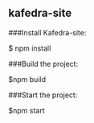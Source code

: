 kafedra-site
-----------------------------------

###Install Kafedra-site:

$ npm install

###Build the project:

$npm build

###Start the project:

$npm start

